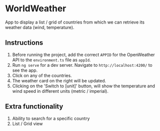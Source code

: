 # WorldWeather

App to display a list / grid of countries from which we can retrieve its weather data (wind, temperature).

## Instructions

1. Before running the project, add the correct `APPID` for the OpenWeather API to the `environment.ts` file as `appId`.
2. Run `ng serve` for a dev server. Navigate to `http://localhost:4200/` to see the app.
3. Click on any of the countries.
4. The weather card on the right will be updated.
5. Clicking on the 'Switch to [unit]' button, will show the temperature and wind speed in different units (metric / imperial).

## Extra functionality

1. Ability to search for a specific country
2. List / Grid view

